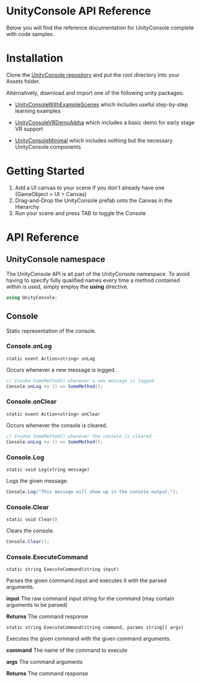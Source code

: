 UnityConsole API Reference
===============
Below you will find the reference documentation for UnityConsole complete with code samples.

# Installation
Clone the [UnityConsole repository](https://github.com/Wenzil/UnityConsole) and put the root directory into your Assets folder.

Alternatively, download and import one of the following unity packages:

- [UnityConsoleWithExampleScenes](http://wenzil.github.io/UnityConsole/) which includes useful step-by-step learning examples

- [UnityConsoleVRDemoAlpha](http://wenzil.github.io/UnityConsole/)  which includes a basic demo for early stage VR support

- [UnityConsoleMinimal](http://wenzil.github.io/UnityConsole/) which includes nothing but the necessary UnityConsole components

# Getting Started
1. Add a UI canvas to your scene if you don't already have one (GameObject > UI > Canvas)
2. Drag-and-Drop the UnityConsole prefab onto the Canvas in the Hierarchy
3. Run your scene and press TAB to toggle the Console

# API Reference
## UnityConsole namespace
The UnityConsole API is all part of the UnityConsole namespace. To avoid having to specify fully qualified names every time a method contained within is used, simply employ the **using** directive.
```csharp
using UnityConsole;
```

## Console
Static representation of the console.

### Console.onLog

```static event Action<string> onLog```

Occurs whenever a new message is logged.
```csharp
// Invoke SomeMethod() whenever a new message is logged
Console.onLog += () => SomeMethod();
```

### Console.onClear

```static event Action<string> onClear```

Occurs whenever the console is cleared.
```csharp
// Invoke SomeMethod() whenever the console is cleared
Console.onLog += () => SomeMethod();
```

### Console.Log

```static void Log(string message)```

Logs the given message.
```csharp
Console.Log("This message will show up in the console output.");
```

### Console.Clear

```static void Clear()```

Clears the console.
```csharp
Console.Clear();
```

### Console.ExecuteCommand

```static string ExecuteCommand(string input)```

Parses the given command input and executes it with the parsed arguments.

**input** The raw command input string for the command (may contain arguments to be parsed)

**Returns** The command response

```static string ExecuteCommand(string command, params string[] args)```

Executes the given command with the given command arguments.

**command** The name of the command to execute

**args** The command arguments

**Returns** The command response
